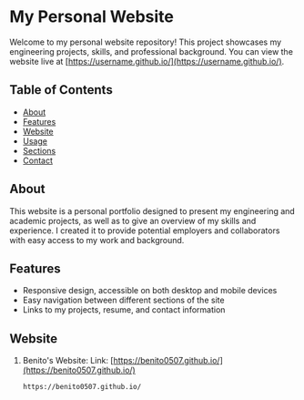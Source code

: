 # My Personal Website

Welcome to my personal website repository! This project showcases my engineering projects, skills, and professional background. You can view the website live at [https://username.github.io/](https://username.github.io/).

## Table of Contents

- [About](#about)
- [Features](#features)
- [Website](#Website)
- [Usage](#usage)
- [Sections](#sections)
- [Contact](#contact)

## About

This website is a personal portfolio designed to present my engineering and academic projects, as well as to give an overview of my skills and experience. I created it to provide potential employers and collaborators with easy access to my work and background.

## Features

- Responsive design, accessible on both desktop and mobile devices
- Easy navigation between different sections of the site
- Links to my projects, resume, and contact information

## Website

1. Benito's Website:
   Link: [https://benito0507.github.io/](https://benito0507.github.io/)
   ```bash
   https://benito0507.github.io/
